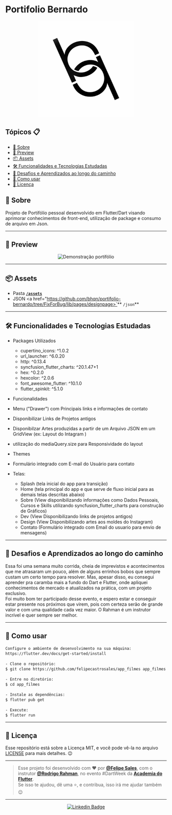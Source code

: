 # Portifolio Bernardo
<p align="center">
    <img src="model/images/logoo.png" width="300" alt="Logo"/>
</p>


<h2>Tópicos 📋</h2>

   <p>

   - [📖 Sobre](#-sobre)
   - [📱 Preview](#-preview)
   - [📦 Assets](#-assets)
   - [🛠️ Funcionalidades e Tecnologias Estudadas](#%EF%B8%8F-funcionalidades-e-tecnologias-estudadas)
   - [🤯 Desafios e Aprendizados ao longo do caminho](#-desafios-e-aprendizados-ao-longo-do-caminho)
   - [🤔 Como usar](#-como-usar)
   - [📝 Licença](#-licença)

   </p>
   
   <h2>📖 Sobre</h2>

<p>
  Projeto de Portifólio pessoal desenvolvido em Flutter/Dart visando aprimorar conhecimentos de front-end, utilização de package e consumo de arquivo em Json.
</p>

---


<h2>📱 Preview</h2>

   <p align="center">
      <img src="raw/giftela.gif" width="400" alt="Demonstração portifólio">
   </p>

---

<h2>📦 Assets</h2>


- Pasta <a href="https://github.com/bhqn/portifolio-bernardo/tree/FixForBug/model/images">**`/assets`**</a>
- JSON  <a href="https://github.com/bhqn/portifolio-bernardo/tree/FixForBug/lib/pages/designpage>`** `/json`**</a>


---   

<h2>🛠️ Funcionalidades e Tecnologias Estudadas</h2>
    
 - Packages Utilizados
    - cupertino_icons: ^1.0.2 
    - url_launcher: ^6.0.20
    - http: ^0.13.4
    - syncfusion_flutter_charts: ^20.1.47+1
    - hex: ^0.2.0
    - hexcolor: ^2.0.6
    - font_awesome_flutter: ^10.1.0
    - flutter_spinkit: ^5.1.0
    
    

- Funcionalidades
- Menu ("Drawer") com Principais links e informações de contato
- Disponibilizar Links de Projetos antigos
- Disponibilzar Artes produzidas a partir de um Arquivo JSON em um GridView (ex: Layout do Intagram )
- utilização do mediaQuery.size para Responsividade do layout
- Themes
- Formulário integrado com E-mail do Usuário para contato

- Telas: 
  - Splash (tela inicial do app para transição)
  - Home (tela principal do app e que serve de fluxo inicial para as demais telas descritas abaixo)
  - Sobre (View disponibilizando informações como Dados Pessoais, Cursos e Skills utilizando syncfusion_flutter_charts para construção de Gráficos)
  - Dev (View Disponibilizando links de projetos antigos)
  - Design (View Disponibilizando artes aos moldes do Instagram)
  - Contato (Formulário integrado com Email do usuario para envio de mensagens) 
   </p>

---

<h2>🤯 Desafios e Aprendizados ao longo do caminho</h2>

   <p>
   Essa foi uma semana muito corrida, cheia de imprevistos e acontecimentos que me atrasaram um pouco, além de alguns errinhos bobos que sempre custam um certo tempo para resolver. Mas, apesar disso, eu consegui aprender pra caramba mais a fundo do Dart e Flutter, onde apliquei conhecimentos de mercado e atualizados na prática, com um projeto exclusivo.<br>
   Foi muito bom ter participado desse evento, e espero estar e conseguir estar presente nos próximos que virem, pois com certeza serão de grande valor e com uma qualidade cada vez maior. O Rahman é um instrutor incrível e quer sempre ser melhor.<br>
   </p>

---

<h2>🤔 Como usar</h2>

   ```
   Configure o ambiente de desenvolvimento na sua máquina:
   https://flutter.dev/docs/get-started/install

   - Clone o repositório:
   $ git clone https://github.com/felipecastrosales/app_filmes app_filmes

   - Entre no diretório:
   $ cd app_filmes

   - Instale as dependências:
   $ flutter pub get

   - Execute:
   $ flutter run
   ```

---

<h2>📝 Licença</h2>

<p>
   Esse repositório está sobre a Licença MIT, e você pode vê-la no arquivo <a href="https://github.com/felipecastrosales/app_filmes/blob/master/LICENSE">LICENSE</a> para mais detalhes. 😉
</p>

---

   >Esse projeto foi desenvolvido com ❤️ por **[@Felipe Sales](https://www.linkedin.com/in/felipecastrosales/)**, com o instrutor **[@Rodrigo Rahman](https://br.linkedin.com/in/rodrigo-rahman)**, no evento #DartWeek da **[Academia do Flutter](https://hotmart.com/product/academia-do-flutter/O24924684W)**.<br>
   Se isso te ajudou, dê uma ⭐, e contribua, isso irá me ajudar também 😉

---

   <div align="center">

   [![Linkedin Badge](https://img.shields.io/badge/-Felipe%20Sales-292929?style=flat-square&logo=Linkedin&logoColor=white&link=https://www.linkedin.com/in/felipecastrosales/)](https://www.linkedin.com/in/felipecastrosales/)

   </div>


